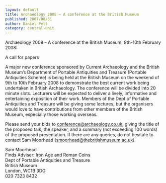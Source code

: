 ```yaml
---
layout: default
title: Archaeology 2008 – A conference at the British Museum
published: 2007/08/31
author: Daniel Pett
category: central-unit
---
```

Archaeology 2008 – A conference at the British Museum, 9th-10th February 2008:

A call for papers

A major new conference sponsored by Current Archaeology and the British Museum’s Department of Portable Antiquities and Treasure (Portable Antiquities Scheme) is being held at the British Museum on the weekend of 9th to 10th February 2008 to demonstrate the best current work being undertaken in British Archaeology. The conference will be divided into 20 minute slots. Lecturers will be expected to deliver a lively, informative and entertaining exposition of their work. Members of the Dept of Portable Antiquities and Treasure will be giving some lectures, but the organisers would love to have contributions from other members of the British Museum, especially those working overseas.

Please send your bids to [conference@archaeology.co.uk](mailto:conference@archaeology.co.uk), giving the title of the proposed talk, the speaker, and a summary (not exceeding 100 words) of the proposed presentation. If there are any queries, do not hesitate to contact Sam Moorhead ([smoorhead@thebritishmuseum.ac.uk](mailto:smoorhead@thebritishmuseum.ac.uk)).

Sam Moorhead  
Finds Adviser: Iron Age and Roman Coins  
Dept of Portable Antiquities and Treasure  
British Museum  
London, WC1B 3DG  
020 7323 8432

